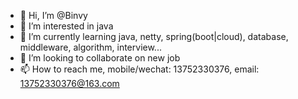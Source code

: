 - 👋 Hi, I’m @Binvy
- 👀 I’m interested in java
- 🌱 I’m currently learning java, netty, spring(boot|cloud), database, middleware, algorithm, interview...
- 💞️ I’m looking to collaborate on new job
- 📫 How to reach me, mobile/wechat: 13752330376, email: 13752330376@163.com

<!---
Binvy/Binvy is a ✨ special ✨ repository because its `README.md` (this file) appears on your GitHub profile.
You can click the Preview link to take a look at your changes.
--->
